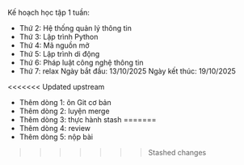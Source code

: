 Kế hoạch học tập 1 tuần:
- Thứ 2: Hệ thống quản lý thông tin
- Thứ 3: Lập trình Python
- Thứ 4: Mã nguồn mở
- Thứ 5: Lập trình di động
- Thứ 6: Pháp luật công nghệ thông tin
- Thứ 7: relax
Ngày bắt đầu: 13/10/2025
Ngày kết thúc: 19/10/2025

<<<<<<< Updated upstream
- Thêm dòng 1: ôn Git cơ bản
- Thêm dòng 2: luyện merge
- Thêm dòng 3: thực hành stash
=======
- Thêm dòng 4: review
- Thêm dòng 5: nộp bài
>>>>>>> Stashed changes
